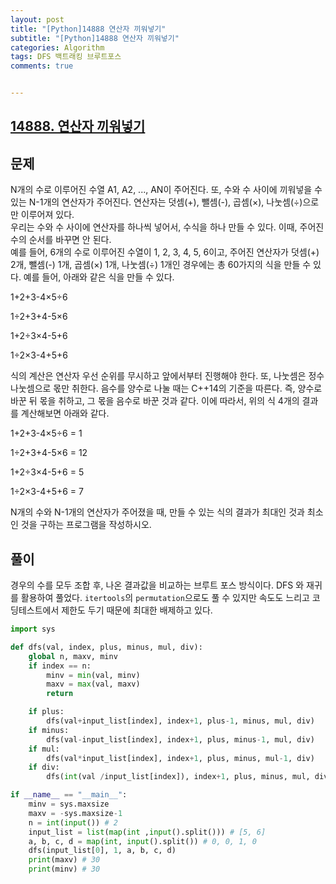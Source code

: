 ```yaml
---  
layout: post  
title: "[Python]14888 연산자 끼워넣기"  
subtitle: "[Python]14888 연산자 끼워넣기"  
categories: Algorithm
tags: DFS 백트래킹 브루트포스
comments: true  


---  
```



## [14888. 연산자 끼워넣기](https://www.acmicpc.net/problem/14888)

## 문제

N개의 수로 이루어진 수열 A1, A2, ..., AN이 주어진다. 또, 수와 수 사이에 끼워넣을 수 있는 N-1개의 연산자가 주어진다. 연산자는 덧셈(+), 뺄셈(-), 곱셈(×), 나눗셈(÷)으로만 이루어져 있다.  
우리는 수와 수 사이에 연산자를 하나씩 넣어서, 수식을 하나 만들 수 있다. 이때, 주어진 수의 순서를 바꾸면 안 된다.  
예를 들어, 6개의 수로 이루어진 수열이 1, 2, 3, 4, 5, 6이고, 주어진 연산자가 덧셈(+) 2개, 뺄셈(-) 1개, 곱셈(×) 1개, 나눗셈(÷) 1개인 경우에는 총 60가지의 식을 만들 수 있다. 예를 들어, 아래와 같은 식을 만들 수 있다.  

1+2+3-4×5÷6  

1÷2+3+4-5×6  

1+2÷3×4-5+6  

1÷2×3-4+5+6  

식의 계산은 연산자 우선 순위를 무시하고 앞에서부터 진행해야 한다. 또, 나눗셈은 정수 나눗셈으로 몫만 취한다. 음수를 양수로 나눌 때는 C++14의 기준을 따른다. 즉, 양수로 바꾼 뒤 몫을 취하고, 그 몫을 음수로 바꾼 것과 같다. 이에 따라서, 위의 식 4개의 결과를 계산해보면 아래와 같다.  


1+2+3-4×5÷6 = 1  

1÷2+3+4-5×6 = 12  

1+2÷3×4-5+6 = 5  

1÷2×3-4+5+6 = 7  


N개의 수와 N-1개의 연산자가 주어졌을 때, 만들 수 있는 식의 결과가 최대인 것과 최소인 것을 구하는 프로그램을 작성하시오.

## 풀이  

경우의 수를 모두 조합 후, 나온 결과값을 비교하는 브루트 포스 방식이다.
DFS 와 재귀를 활용하여 풀었다. ```itertools```의 ```permutation```으로도 풀 수 있지만 속도도 느리고 코딩테스트에서 제한도 두기 때문에 최대한 배제하고 있다.

```python
import sys

def dfs(val, index, plus, minus, mul, div):
    global n, maxv, minv
    if index == n:
        minv = min(val, minv)
        maxv = max(val, maxv)
        return

    if plus:
        dfs(val+input_list[index], index+1, plus-1, minus, mul, div)
    if minus:
        dfs(val-input_list[index], index+1, plus, minus-1, mul, div)
    if mul:
        dfs(val*input_list[index], index+1, plus, minus, mul-1, div)
    if div:
        dfs(int(val /input_list[index]), index+1, plus, minus, mul, div-1)

if __name__ == "__main__":
    minv = sys.maxsize
    maxv = -sys.maxsize-1
    n = int(input()) # 2
    input_list = list(map(int ,input().split())) # [5, 6]
    a, b, c, d = map(int, input().split()) # 0, 0, 1, 0
    dfs(input_list[0], 1, a, b, c, d)
    print(maxv) # 30
    print(minv) # 30
```
